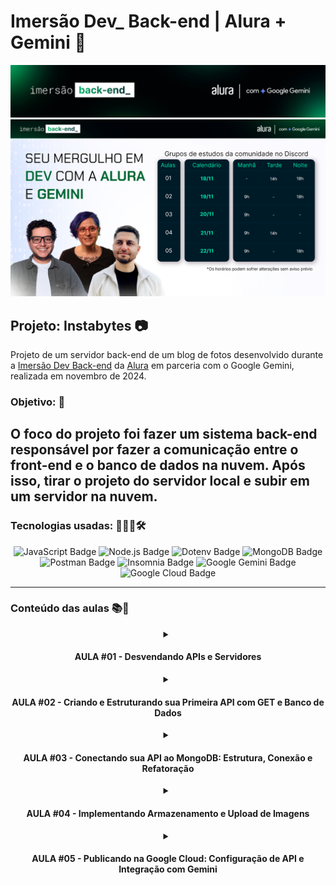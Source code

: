 # Imersão Dev_ Back-end | Alura + Gemini 🤿

![Topo README.md](profile_img/Imerso_Back-endGemini_Notion.webp)
![Topo README.md](profile_img/WALLPAPER_Horizontal_BACK-END.png)

## Projeto: Instabytes 📷

Projeto de um servidor back-end de um blog de fotos desenvolvido durante a [Imersão Dev Back-end](https://cursos.alura.com.br/imersao) da [Alura](https://www.alura.com.br/) em parceria com o Google Gemini, realizada em novembro de 2024.

### Objetivo: 🎯

O foco do projeto foi fazer um sistema back-end responsável por fazer a comunicação entre o front-end e o banco de dados na nuvem. Após isso, tirar o projeto do servidor local e subir em um servidor na nuvem.
---

### Tecnologias usadas: 👨‍💻🧰🛠️

<div id="techs-list" align="center">

![JavaScript Badge](https://img.shields.io/badge/javascript-yellow?style=for-the-badge&labelColor=999999&logo=JavaScript&logoColor=white)
![Node.js Badge](https://img.shields.io/badge/node.js-5FA04E?style=for-the-badge&labelColor=999999&logo=nodedotjs&logoColor=white) 
![Dotenv Badge](https://img.shields.io/badge/dotenv-ECD53F?style=for-the-badge&labelColor=999999&logo=dotenv&logoColor=white) 
![MongoDB Badge](https://img.shields.io/badge/MongoDB-47A248?style=for-the-badge&labelColor=999999&logo=mongodb&logoColor=white)
![Postman Badge](https://img.shields.io/badge/Postman-FF6C37?style=for-the-badge&labelColor=999999&logo=postman&logoColor=white)
![Insomnia Badge](https://img.shields.io/badge/Insomnia-4000BF?style=for-the-badge&labelColor=999999&logo=insomnia&logoColor=white)
![Google Gemini Badge](https://img.shields.io/badge/Google_Gemini-8E75B2?style=for-the-badge&labelColor=999999&logo=googlegemini&logoColor=white)
![Google Cloud Badge](https://img.shields.io/badge/Google_Cloud-4285F4?style=for-the-badge&labelColor=999999&logo=googlecloud&logoColor=white)

</div>

<hr> 

<div id="aulas" align="left">

<summary><h3>Conteúdo das aulas 📚📝</h3></summary>

<div id="aulas-list" align="center">
<details>
<summary><h4> AULA #01 - Desvendando APIs e Servidores</h4></summary>
<li>Conhecer o projeto de blog de fotos;</li>
<li>Instalar o Node.js;</li>
<li>Aprender o que é um servidor;</li>
<li>Criar e subir um servidor;</li>
Criar a sua API Key do Gemini.</li>
</details>

<details>
<summary><h4>AULA #02 - Criando e Estruturando sua Primeira API com GET e Banco de Dados</h4></summary>
<li>Criar uma base de dados;</li>
<li>Criar um mock com ajuda do Gemini;</li>
<li>Armazenar os seus dados;</li>
<li>Adicionar rotas;</li>
<li>Utilizar o bancos de dados MongoDB;</li>
<li>Preparar o MongoDB para subir o recurso na Nuvem;</li>
</details>

<details>
<summary><h4>AULA #03 - Conectando sua API ao MongoDB: Estrutura, Conexão e Refatoração</h4></summary>
<li>Configurar o primeiro Cluster, Database e coleção no MongoDB;</li>
<li>Criar variáveis de ambiente;</li>
<li>Conectar o Banco com a API via String de conexão;</li>
<li>Criar código de configuração do banco na API;</li>
<li>Refatoração do primeiro get;</li>
</details>

<details>
<summary><h4>AULA #04 - Implementando Armazenamento e Upload de Imagens</h4></summary>
<li>Enviar informações para a sua base de dados;</li>
<li>Aprender sobre verbos HTTP;</li>
<li>Criar a rota POST/post e POST/upload;</li>
<li>Implementar o upload de imagens;</li>
<li>Testar a API com thunderClient e Postman;</li>
</details>

<details>
<summary><h4>AULA #05 - Publicando na Google Cloud: Configuração de API e Integração com Gemini</h4></summary>
<li>Fazer a lógica de armazenamento de imagens no servidor;</li>
<li>Criar a rota PUT para atualização de post;</li>
<li>Integrar com o Frontend;</li>
<li>Integrar com a API do Gemini;</li>
<li>Fazer o deploy do back-end na Google Cloud.</li>
</details>
</div>

</div>




